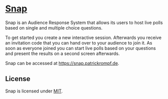 # [Snap](https://snap.patrickrompf.de)

Snap is an Audience Response System that allows its users to host live polls
based on single and multiple choice questions.

To get started you create a new interactive session. Afterwards you receive an
invitation code that you can hand over to your audience to join it. As soon as
everyone joined you can start live polls based on your questions and present
the results on a second screen afterwards.

Snap can be accessed at https://snap.patrickrompf.de.

## License

Snap is licensed under [MIT](LICENSE).
